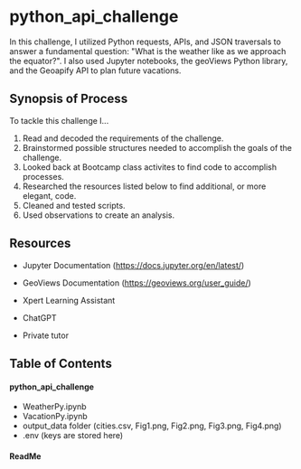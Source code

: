 # python_api_challenge


In this challenge, I utilized Python requests, APIs, and JSON traversals to answer a fundamental question: "What is the weather like as we approach the equator?". I also used Jupyter notebooks, the geoViews Python library, and the Geoapify API to plan future vacations.

## Synopsis of Process

To tackle this challenge I...

1. Read and decoded the requirements of the challenge.
2. Brainstormed possible structures needed to accomplish the goals of the challenge.
3. Looked back at Bootcamp class activites to find code to accomplish processes.
4. Researched the resources listed below to find additional, or more elegant, code.
5. Cleaned and tested scripts.
6. Used observations to create an analysis. 
   


## Resources

   
+ Jupyter Documentation (https://docs.jupyter.org/en/latest/)

+ GeoViews Documentation (https://geoviews.org/user_guide/)

+ Xpert Learning Assistant

+ ChatGPT

+ Private tutor



## Table of Contents

#### python_api_challenge                    
+ WeatherPy.ipynb
+ VacationPy.ipynb
+ output_data folder (cities.csv, Fig1.png, Fig2.png, Fig3.png, Fig4.png)
+ .env (keys are stored here)

#### ReadMe
